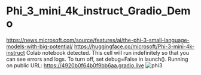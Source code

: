 # Phi_3_mini_4k_instruct_Gradio_Demo
https://news.microsoft.com/source/features/ai/the-phi-3-small-language-models-with-big-potential/
https://huggingface.co/microsoft/Phi-3-mini-4k-instruct
Colab notebook detected. This cell will run indefinitely so that you can see errors and logs. To turn off, set debug=False in launch().
Running on public URL: https://4920b0f64b0f9bb6aa.gradio.live
![phi3](https://github.com/Patsonu63/Phi_3_mini_4k_instruct_Gradio_Demo/assets/79435290/ee58b4fe-b6aa-496c-bc86-206e11314ef2)
